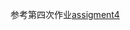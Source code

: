 参考第四次作业[assigment4](https://github.com/charlesliucn/statistical-computing/tree/master/assignments/assignment4)